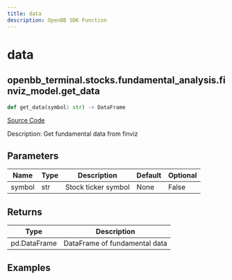 ```yaml
---
title: data
description: OpenBB SDK Function
---
```


# data

## openbb_terminal.stocks.fundamental_analysis.finviz_model.get_data

```python title='openbb_terminal/stocks/fundamental_analysis/finviz_model.py'
def get_data(symbol: str) -> DataFrame
```
[Source Code](https://github.com/OpenBB-finance/OpenBBTerminal/tree/main/openbb_terminal/stocks/fundamental_analysis/finviz_model.py#L15)

Description: Get fundamental data from finviz

## Parameters

| Name | Type | Description | Default | Optional |
| ---- | ---- | ----------- | ------- | -------- |
| symbol | str | Stock ticker symbol | None | False |

## Returns

| Type | Description |
| ---- | ----------- |
| pd.DataFrame | DataFrame of fundamental data |

## Examples


